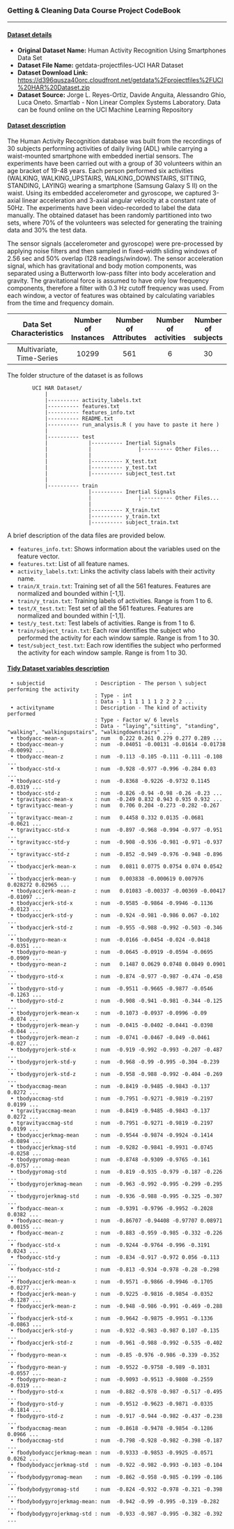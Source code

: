 ### Getting & Cleaning Data Course Project CodeBook
---------------------------------------------------

#### <ins>Dataset details</ins>

 * __Original Dataset Name:__ Human Activity Recognition Using Smartphones Data Set
 * __Dataset File Name:__ getdata-projectfiles-UCI HAR Dataset
 * __Dataset Download Link:__ https://d396qusza40orc.cloudfront.net/getdata%2Fprojectfiles%2FUCI%20HAR%20Dataset.zip
 * __Dataset Source:__ Jorge L. Reyes-Ortiz, Davide Anguita, Alessandro Ghio, Luca Oneto. Smartlab - Non Linear Complex Systems Laboratory. Data can be found online on the UCI Machine Learning Repository 

#### <ins>Dataset description</ins>

The Human Activity Recognition database was built from the recordings of 30 subjects performing activities of daily living (ADL) while carrying a waist-mounted smartphone with embedded inertial sensors. The experiments have been carried out with a group of 30 volunteers within an age bracket of 19-48 years. Each person performed six activities (WALKING, WALKING_UPSTAIRS, WALKING_DOWNSTAIRS, SITTING, STANDING, LAYING) wearing a smartphone (Samsung Galaxy S II) on the waist. Using its embedded accelerometer and gyroscope, we captured 3-axial linear acceleration and 3-axial angular velocity at a constant rate of 50Hz. The experiments have been video-recorded to label the data manually. The obtained dataset has been randomly partitioned into two sets, where 70% of the volunteers was selected for generating the training data and 30% the test data.

The sensor signals (accelerometer and gyroscope) were pre-processed by applying noise filters and then sampled in fixed-width sliding windows of 2.56 sec and 50% overlap (128 readings/window). The sensor acceleration signal, which has gravitational and body motion components, was separated using a Butterworth low-pass filter into body acceleration and gravity. The gravitational force is assumed to have only low frequency components, therefore a filter with 0.3 Hz cutoff frequency was used. From each window, a vector of features was obtained by calculating variables from the time and frequency domain. 

| Data Set Characteristics  | Number of Instances | Number of Attributes  | Number of activities | Number of subjects |
| :-----------------------: | :-----------------: | :-------------------: | :------------------: | :----------------: |
| Multivariate, Time-Series | 10299               | 561                   | 6                    | 30                 |


The folder structure of the dataset is as follows

```	
		UCI HAR Dataset/                                                                                  
   			|                                                                                               
   			|---------- activity_labels.txt                                                                 
   			|---------- features.txt                                                                        
   			|---------- features_info.txt                                                                  
   			|---------- README.txt                                                                  
   			|---------- run_analysis.R ( you have to paste it here )                                                                   
   			|                                                                                             
   			|---------- test                                                                                
   			|             |---------- Inertial Signals                                             
   			|             |               |---------- Other Files...                               
            |             |                                                   
   			|             |---------- X_test.txt                                                   
   			|             |---------- y_test.txt                                                  
   			|             |---------- subject_test.txt                                            
   			|                                                                                     
   			|---------- train                                                                      
   			              |---------- Inertial Signals                                            
   			              |               |---------- Other Files...                            
   			              |                                                                       
   			              |---------- X_train.txt                                                
   			              |---------- y_train.txt                                                 
   			              |---------- subject_train.txt  

``` 

A brief description of the data files are provided below.

- `features_info.txt`: Shows information about the variables used on the feature vector.
- `features.txt`: List of all feature names.
- `activity_labels.txt`: Links the activity class labels with their activity name.
- `train/X_train.txt`: Training set of all the 561 features. Features are normalized and bounded within [-1,1].
- `train/y_train.txt`: Training labels of activities. Range is from 1 to 6.
- `test/X_test.txt`: Test set of all the 561 features. Features are normalized and bounded within [-1,1].
- `test/y_test.txt`: Test labels of activities. Range is from 1 to 6.
- `train/subject_train.txt`: Each row identifies the subject who performed the activity for each window sample. Range is from 1 to 30.
- `test/subject_test.txt`: Each row identifies the subject who performed the activity for each window sample. Range is from 1 to 30.



#### <ins>Tidy Dataset variables description</ins>

```
 • subjectid                : Description - The person \ subject performing the activity 
 							: Type - int  
 							: Data - 1 1 1 1 1 1 2 2 2 2 ...
 • activityname             : Description - The kind of activity performed
                            : Type - Factor w/ 6 levels
                            : Data - "laying","sitting", "standing", "walking", "walkingupstairs", "walkingdownstairs" ...
 • tbodyacc-mean-x          : num   0.222 0.261 0.279 0.277 0.289 ...
 • tbodyacc-mean-y          : num  -0.04051 -0.00131 -0.01614 -0.01738 -0.00992 ...
 • tbodyacc-mean-z          : num  -0.113 -0.105 -0.111 -0.111 -0.108 ...
 • tbodyacc-std-x           : num  -0.928 -0.977 -0.996 -0.284 0.03 ...
 • tbodyacc-std-y           : num  -0.8368 -0.9226 -0.9732 0.1145 -0.0319 ...
 • tbodyacc-std-z           : num  -0.826 -0.94 -0.98 -0.26 -0.23 ...
 • tgravityacc-mean-x       : num  -0.249 0.832 0.943 0.935 0.932 ...
 • tgravityacc-mean-y       : num   0.706 0.204 -0.273 -0.282 -0.267 ...
 • tgravityacc-mean-z       : num   0.4458 0.332 0.0135 -0.0681 -0.0621 ...
 • tgravityacc-std-x        : num  -0.897 -0.968 -0.994 -0.977 -0.951 ...
 • tgravityacc-std-y        : num  -0.908 -0.936 -0.981 -0.971 -0.937 ...
 • tgravityacc-std-z        : num  -0.852 -0.949 -0.976 -0.948 -0.896 ...
 • tbodyaccjerk-mean-x      : num   0.0811 0.0775 0.0754 0.074 0.0542 ...
 • tbodyaccjerk-mean-y      : num   0.003838 -0.000619 0.007976 0.028272 0.02965 ...
 • tbodyaccjerk-mean-z      : num   0.01083 -0.00337 -0.00369 -0.00417 -0.01097 ...
 • tbodyaccjerk-std-x       : num  -0.9585 -0.9864 -0.9946 -0.1136 -0.0123 ...
 • tbodyaccjerk-std-y       : num  -0.924 -0.981 -0.986 0.067 -0.102 ...
 • tbodyaccjerk-std-z       : num  -0.955 -0.988 -0.992 -0.503 -0.346 ...
 • tbodygyro-mean-x         : num  -0.0166 -0.0454 -0.024 -0.0418 -0.0351 ...
 • tbodygyro-mean-y         : num  -0.0645 -0.0919 -0.0594 -0.0695 -0.0909 ...
 • tbodygyro-mean-z         : num   0.1487 0.0629 0.0748 0.0849 0.0901 ...
 • tbodygyro-std-x          : num  -0.874 -0.977 -0.987 -0.474 -0.458 ...
 • tbodygyro-std-y          : num  -0.9511 -0.9665 -0.9877 -0.0546 -0.1263 ...
 • tbodygyro-std-z          : num  -0.908 -0.941 -0.981 -0.344 -0.125 ...
 • tbodygyrojerk-mean-x     : num  -0.1073 -0.0937 -0.0996 -0.09 -0.074 ...
 • tbodygyrojerk-mean-y     : num  -0.0415 -0.0402 -0.0441 -0.0398 -0.044 ...
 • tbodygyrojerk-mean-z     : num  -0.0741 -0.0467 -0.049 -0.0461 -0.027 ...
 • tbodygyrojerk-std-x      : num  -0.919 -0.992 -0.993 -0.207 -0.487 ...
 • tbodygyrojerk-std-y      : num  -0.968 -0.99 -0.995 -0.304 -0.239 ...
 • tbodygyrojerk-std-z      : num  -0.958 -0.988 -0.992 -0.404 -0.269 ...
 • tbodyaccmag-mean         : num  -0.8419 -0.9485 -0.9843 -0.137 0.0272 ...
 • tbodyaccmag-std          : num  -0.7951 -0.9271 -0.9819 -0.2197 0.0199 ...
 • tgravityaccmag-mean      : num  -0.8419 -0.9485 -0.9843 -0.137 0.0272 ...
 • tgravityaccmag-std       : num  -0.7951 -0.9271 -0.9819 -0.2197 0.0199 ...
 • tbodyaccjerkmag-mean     : num  -0.9544 -0.9874 -0.9924 -0.1414 -0.0894 ...
 • tbodyaccjerkmag-std      : num  -0.9282 -0.9841 -0.9931 -0.0745 -0.0258 ...
 • tbodygyromag-mean        : num  -0.8748 -0.9309 -0.9765 -0.161 -0.0757 ...
 • tbodygyromag-std         : num  -0.819 -0.935 -0.979 -0.187 -0.226 ...
 • tbodygyrojerkmag-mean    : num  -0.963 -0.992 -0.995 -0.299 -0.295 ...
 • tbodygyrojerkmag-std     : num  -0.936 -0.988 -0.995 -0.325 -0.307 ...
 • fbodyacc-mean-x          : num  -0.9391 -0.9796 -0.9952 -0.2028 0.0382 ...
 • fbodyacc-mean-y          : num  -0.86707 -0.94408 -0.97707 0.08971 0.00155 ...
 • fbodyacc-mean-z          : num  -0.883 -0.959 -0.985 -0.332 -0.226 ...
 • fbodyacc-std-x           : num  -0.9244 -0.9764 -0.996 -0.3191 0.0243 ...
 • fbodyacc-std-y           : num  -0.834 -0.917 -0.972 0.056 -0.113 ...
 • fbodyacc-std-z           : num  -0.813 -0.934 -0.978 -0.28 -0.298 ...
 • fbodyaccjerk-mean-x      : num  -0.9571 -0.9866 -0.9946 -0.1705 -0.0277 ...
 • fbodyaccjerk-mean-y      : num  -0.9225 -0.9816 -0.9854 -0.0352 -0.1287 ...
 • fbodyaccjerk-mean-z      : num  -0.948 -0.986 -0.991 -0.469 -0.288 ...
 • fbodyaccjerk-std-x       : num  -0.9642 -0.9875 -0.9951 -0.1336 -0.0863 ...
 • fbodyaccjerk-std-y       : num  -0.932 -0.983 -0.987 0.107 -0.135 ...
 • fbodyaccjerk-std-z       : num  -0.961 -0.988 -0.992 -0.535 -0.402 ...
 • fbodygyro-mean-x         : num  -0.85 -0.976 -0.986 -0.339 -0.352 ...
 • fbodygyro-mean-y         : num  -0.9522 -0.9758 -0.989 -0.1031 -0.0557 ...
 • fbodygyro-mean-z         : num  -0.9093 -0.9513 -0.9808 -0.2559 -0.0319 ...
 • fbodygyro-std-x          : num  -0.882 -0.978 -0.987 -0.517 -0.495 ...
 • fbodygyro-std-y          : num  -0.9512 -0.9623 -0.9871 -0.0335 -0.1814 ...
 • fbodygyro-std-z          : num  -0.917 -0.944 -0.982 -0.437 -0.238 ...
 • fbodyaccmag-mean         : num  -0.8618 -0.9478 -0.9854 -0.1286 0.0966 ...
 • fbodyaccmag-std          : num  -0.798 -0.928 -0.982 -0.398 -0.187 ...
 • fbodybodyaccjerkmag-mean : num  -0.9333 -0.9853 -0.9925 -0.0571 0.0262 ...
 • fbodybodyaccjerkmag-std  : num  -0.922 -0.982 -0.993 -0.103 -0.104 ...
 • fbodybodygyromag-mean    : num  -0.862 -0.958 -0.985 -0.199 -0.186 ...
 • fbodybodygyromag-std     : num  -0.824 -0.932 -0.978 -0.321 -0.398 ...
 • fbodybodygyrojerkmag-mean: num  -0.942 -0.99 -0.995 -0.319 -0.282 ...
 • fbodybodygyrojerkmag-std : num  -0.933 -0.987 -0.995 -0.382 -0.392 ...
 ```